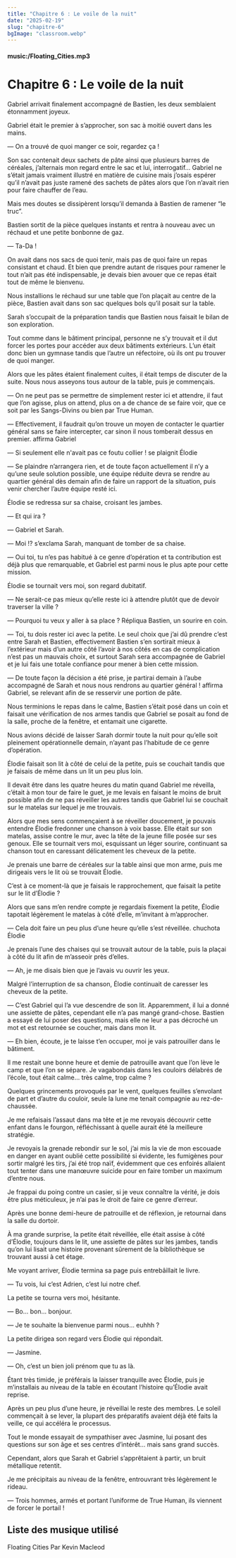 ```yaml
---
title: "Chapitre 6 : Le voile de la nuit"
date: "2025-02-19"
slug: "chapitre-6"
bgImage: "classroom.webp"
---
```


#### music:/Floating_Cities.mp3

# Chapitre 6 : Le voile de la nuit

Gabriel arrivait finalement accompagné de Bastien, les deux semblaient étonnamment joyeux.

Gabriel était le premier à s’approcher, son sac à moitié ouvert dans les mains.

— On a trouvé de quoi manger ce soir, regardez ça !

Son sac contenait deux sachets de pâte ainsi que plusieurs barres de céréales, j’alternais mon regard entre le sac et lui, interrogatif... Gabriel ne s’était jamais vraiment illustré en matière de cuisine mais j’osais espérer qu’il n’avait pas juste ramené des sachets de pâtes alors que l’on n’avait rien pour faire chauffer de l’eau.

Mais mes doutes se dissipèrent lorsqu’il demanda à Bastien de ramener “le truc”.

Bastien sortit de la pièce quelques instants et rentra à nouveau avec un réchaud et une petite bonbonne de gaz.

— Ta-Da !

On avait dans nos sacs de quoi tenir, mais pas de quoi faire un repas consistant et chaud. Et bien que prendre autant de risques pour ramener le tout n’ait pas été indispensable, je devais bien avouer que ce repas était tout de même le bienvenu.

Nous installions le réchaud sur une table que l’on plaçait au centre de la pièce, Bastien avait dans son sac quelques bols qu’il posait sur la table.

Sarah s’occupait de la préparation tandis que Bastien nous faisait le bilan de son exploration.

Tout comme dans le bâtiment principal, personne ne s’y trouvait et il dut forcer les portes pour accéder aux deux bâtiments extérieurs. L’un était donc bien un gymnase tandis que l’autre un réfectoire, où ils ont pu trouver de quoi manger.

Alors que les pâtes étaient finalement cuites, il était temps de discuter de la suite. Nous nous asseyons tous autour de la table, puis je commençais.

— On ne peut pas se permettre de simplement rester ici et attendre, il faut que l’on agisse, plus on attend, plus on a de chance de se faire voir, que ce soit par les Sangs-Divins ou bien par True Human.

— Effectivement, il faudrait qu’on trouve un moyen de contacter le quartier général sans se faire intercepter, car sinon il nous tomberait dessus en premier. affirma Gabriel

— Si seulement elle n'avait pas ce foutu collier ! se plaignit Élodie

— Se plaindre n’arrangera rien, et de toute façon actuellement il n’y a qu’une seule solution possible, une équipe réduite devra se rendre au quartier général dès demain afin de faire un rapport de la situation, puis venir chercher l’autre équipe resté ici.

Élodie se redressa sur sa chaise, croisant les jambes.

— Et qui ira ?

— Gabriel et Sarah.

— Moi !? s’exclama Sarah, manquant de tomber de sa chaise.

— Oui toi, tu n’es pas habitué à ce genre d’opération et ta contribution est déjà plus que remarquable, et Gabriel est parmi nous le plus apte pour cette mission.

Élodie se tournait vers moi, son regard dubitatif.

— Ne serait-ce pas mieux qu’elle reste ici à attendre plutôt que de devoir traverser la ville ?

— Pourquoi tu veux y aller à sa place ? Répliqua Bastien, un sourire en coin.

— Toi, tu dois rester ici avec la petite. Le seul choix que j’ai dû prendre c’est entre Sarah et Bastien, effectivement Bastien s’en sortirait mieux à l’extérieur mais d’un autre côté l’avoir à nos côtés en cas de complication n’est pas un mauvais choix, et surtout Sarah sera accompagnée de Gabriel et je lui fais une totale confiance pour mener à bien cette mission.

— De toute façon la décision a été prise, je partirai demain à l’aube accompagné de Sarah et nous nous rendrons au quartier général ! affirma Gabriel, se relevant afin de se resservir une portion de pâte.

Nous terminions le repas dans le calme, Bastien s’était posé dans un coin et faisait une vérification de nos armes tandis que Gabriel se posait au fond de la salle, proche de la fenêtre, et entamait une cigarette.

Nous avions décidé de laisser Sarah dormir toute la nuit pour qu’elle soit pleinement opérationnelle demain, n’ayant pas l’habitude de ce genre d’opération.

Élodie faisait son lit à côté de celui de la petite, puis se couchait tandis que je faisais de même dans un lit un peu plus loin.

Il devait être dans les quatre heures du matin quand Gabriel me réveilla, c’était à mon tour de faire le guet, je me levais en faisant le moins de bruit possible afin de ne pas réveiller les autres tandis que Gabriel lui se couchait sur le matelas sur lequel je me trouvais.

Alors que mes sens commençaient à se réveiller doucement, je pouvais entendre Élodie fredonner une chanson à voix basse. Elle était sur son matelas, assise contre le mur, avec la tête de la jeune fille posée sur ses genoux. Elle se tournait vers moi, esquissant un léger sourire, continuant sa chanson tout en caressant délicatement les cheveux de la petite.

Je prenais une barre de céréales sur la table ainsi que mon arme, puis me dirigeais vers le lit où se trouvait Élodie.

C’est à ce moment-là que je faisais le rapprochement, que faisait la petite sur le lit d’Élodie ?

Alors que sans m’en rendre compte je regardais fixement la petite, Élodie tapotait légèrement le matelas à côté d’elle, m’invitant à m’approcher.

— Cela doit faire un peu plus d’une heure qu’elle s’est réveillée. chuchota Élodie

Je prenais l’une des chaises qui se trouvait autour de la table, puis la plaçai à côté du lit afin de m’asseoir près d’elles.

— Ah, je me disais bien que je l’avais vu ouvrir les yeux.

Malgré l’interruption de sa chanson, Élodie continuait de caresser les cheveux de la petite.

— C’est Gabriel qui l’a vue descendre de son lit. Apparemment, il lui a donné une assiette de pâtes, cependant elle n’a pas mangé grand-chose. Bastien a essayé de lui poser des questions, mais elle ne leur a pas décroché un mot et est retournée se coucher, mais dans mon lit.

— Eh bien, écoute, je te laisse t’en occuper, moi je vais patrouiller dans le bâtiment.

Il me restait une bonne heure et demie de patrouille avant que l’on lève le camp et que l’on se sépare. Je vagabondais dans les couloirs délabrés de l’école, tout était calme… très calme, trop calme ?

Quelques grincements provoqués par le vent, quelques feuilles s’envolant de part et d’autre du couloir, seule la lune me tenait compagnie au rez-de-chaussée.

Je me refaisais l’assaut dans ma tête et je me revoyais découvrir cette enfant dans le fourgon, réfléchissant à quelle aurait été la meilleure stratégie.

Je revoyais la grenade rebondir sur le sol, j’ai mis la vie de mon escouade en danger en ayant oublié cette possibilité si évidente, les fumigènes pour sortir malgré les tirs, j’ai été trop naïf, évidemment que ces enfoirés allaient tout tenter dans une manœuvre suicide pour en faire tomber un maximum d’entre nous.

Je frappai du poing contre un casier, si je veux connaître la vérité, je dois être plus méticuleux, je n’ai pas le droit de faire ce genre d’erreur.

Après une bonne demi-heure de patrouille et de réflexion, je retournai dans la salle du dortoir.

À ma grande surprise, la petite était réveillée, elle était assise à côté d’Élodie, toujours dans le lit, une assiette de pâtes sur les jambes, tandis qu’on lui lisait une histoire provenant sûrement de la bibliothèque se trouvant aussi à cet étage.

Me voyant arriver, Élodie termina sa page puis entrebâillait le livre.

— Tu vois, lui c’est Adrien, c’est lui notre chef.

La petite se tourna vers moi, hésitante.

— Bo... bon... bonjour.

— Je te souhaite la bienvenue parmi nous… euhhh ?

La petite dirigea son regard vers Élodie qui répondait.

— Jasmine.

— Oh, c’est un bien joli prénom que tu as là.

Étant très timide, je préférais la laisser tranquille avec Élodie, puis je m’installais au niveau de la table en écoutant l’histoire qu’Élodie avait reprise.

Après un peu plus d’une heure, je réveillai le reste des membres. Le soleil commençait à se lever, la plupart des préparatifs avaient déjà été faits la veille, ce qui accéléra le processus.

Tout le monde essayait de sympathiser avec Jasmine, lui posant des questions sur son âge et ses centres d’intérêt… mais sans grand succès.

Cependant, alors que Sarah et Gabriel s’apprêtaient à partir, un bruit métallique retentit.

Je me précipitais au niveau de la fenêtre, entrouvrant très légèrement le rideau.

— Trois hommes, armés et portant l’uniforme de True Human, ils viennent de forcer le portail !

## Liste des musique utilisé

Floating Cities Par Kevin Macleod